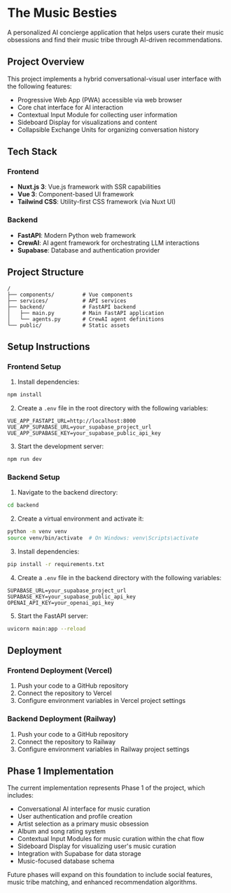 # The Music Besties

A personalized AI concierge application that helps users curate their music obsessions and find their music tribe through AI-driven recommendations.

## Project Overview

This project implements a hybrid conversational-visual user interface with the following features:

- Progressive Web App (PWA) accessible via web browser
- Core chat interface for AI interaction
- Contextual Input Module for collecting user information
- Sideboard Display for visualizations and content
- Collapsible Exchange Units for organizing conversation history

## Tech Stack

### Frontend
- **Nuxt.js 3**: Vue.js framework with SSR capabilities
- **Vue 3**: Component-based UI framework
- **Tailwind CSS**: Utility-first CSS framework (via Nuxt UI)

### Backend
- **FastAPI**: Modern Python web framework
- **CrewAI**: AI agent framework for orchestrating LLM interactions
- **Supabase**: Database and authentication provider

## Project Structure

```
/
├── components/         # Vue components
├── services/           # API services
├── backend/            # FastAPI backend
│   ├── main.py         # Main FastAPI application
│   └── agents.py       # CrewAI agent definitions
└── public/             # Static assets
```

## Setup Instructions

### Frontend Setup

1. Install dependencies:

```bash
npm install
```

2. Create a `.env` file in the root directory with the following variables:

```
VUE_APP_FASTAPI_URL=http://localhost:8000
VUE_APP_SUPABASE_URL=your_supabase_project_url
VUE_APP_SUPABASE_KEY=your_supabase_public_api_key
```

3. Start the development server:

```bash
npm run dev
```

### Backend Setup

1. Navigate to the backend directory:

```bash
cd backend
```

2. Create a virtual environment and activate it:

```bash
python -m venv venv
source venv/bin/activate  # On Windows: venv\Scripts\activate
```

3. Install dependencies:

```bash
pip install -r requirements.txt
```

4. Create a `.env` file in the backend directory with the following variables:

```
SUPABASE_URL=your_supabase_project_url
SUPABASE_KEY=your_supabase_public_api_key
OPENAI_API_KEY=your_openai_api_key
```

5. Start the FastAPI server:

```bash
uvicorn main:app --reload
```

## Deployment

### Frontend Deployment (Vercel)

1. Push your code to a GitHub repository
2. Connect the repository to Vercel
3. Configure environment variables in Vercel project settings

### Backend Deployment (Railway)

1. Push your code to a GitHub repository
2. Connect the repository to Railway
3. Configure environment variables in Railway project settings

## Phase 1 Implementation

The current implementation represents Phase 1 of the project, which includes:

- Conversational AI interface for music curation
- User authentication and profile creation
- Artist selection as a primary music obsession
- Album and song rating system
- Contextual Input Modules for music curation within the chat flow
- Sideboard Display for visualizing user's music curation
- Integration with Supabase for data storage
- Music-focused database schema

Future phases will expand on this foundation to include social features, music tribe matching, and enhanced recommendation algorithms.
